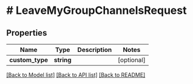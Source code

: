 # # LeaveMyGroupChannelsRequest

## Properties

Name | Type | Description | Notes
------------ | ------------- | ------------- | -------------
**custom_type** | **string** |  | [optional]

[[Back to Model list]](../../README.md#models) [[Back to API list]](../../README.md#endpoints) [[Back to README]](../../README.md)
